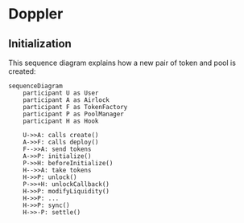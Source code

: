 # Doppler

## Initialization

This sequence diagram explains how a new pair of token and pool is created:

```mermaid
sequenceDiagram
    participant U as User
    participant A as Airlock
    participant F as TokenFactory
    participant P as PoolManager
    participant H as Hook

    U->>A: calls create()
    A->>F: calls deploy()
    F-->>A: send tokens
    A->>P: initialize()
    P->>H: beforeInitialize()
    H-->>A: take tokens
    H->>P: unlock()
    P->>+H: unlockCallback()
    H->>P: modifyLiquidity()
    H->>P: ...
    H->>P: sync()
    H->>-P: settle()
```